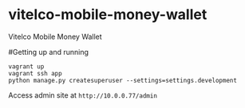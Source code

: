 # vitelco-mobile-money-wallet
Vitelco Mobile Money Wallet

#Getting up and running
~~~ 
vagrant up 
vagrant ssh app
python manage.py createsuperuser --settings=settings.development
~~~

Access admin site at `http://10.0.0.77/admin`